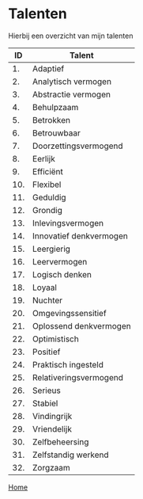 # Talenten

Hierbij een overzicht van mijn talenten

| ID | Talent |
| --- | --- |
| 1. | Adaptief |
| 2. | Analytisch vermogen |
| 3. | Abstractie vermogen |
| 4. | Behulpzaam |
| 5. | Betrokken |
| 6. | Betrouwbaar |
| 7. | Doorzettingsvermogend |
| 8. | Eerlijk |
| 9. | Efficiënt |
| 10.| Flexibel |
| 11.| Geduldig |
| 12.| Grondig |
| 13.| Inlevingsvermogen |
| 14.| Innovatief denkvermogen |
| 15.| Leergierig |
| 16.| Leervermogen |
| 17.| Logisch denken |
| 18.| Loyaal |
| 19.| Nuchter |
| 20.| Omgevingssensitief |
| 21.| Oplossend denkvermogen |
| 22.| Optimistisch |
| 23.| Positief |
| 24.| Praktisch ingesteld |
| 25.| Relativeringsvermogend |
| 26.| Serieus |
| 27.| Stabiel |
| 28.| Vindingrijk |
| 29.| Vriendelijk |
| 30.| Zelfbeheersing |
| 31.| Zelfstandig werkend |
| 32.| Zorgzaam |

[Home](index.md)